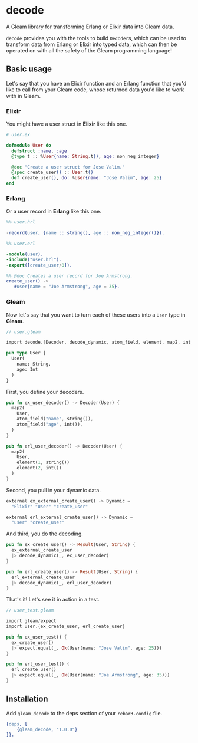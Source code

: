 # decode
<!-- TODO: Add some badges! -->

A Gleam library for transforming Erlang or Elixir data into Gleam data.

`decode` provides you with the tools to build `Decoder`s, which can be used to
transform data from Erlang or Elixir into typed data, which can then be operated
on with all the safety of the Gleam programming language!

## Basic usage

Let's say that you have an Elixir function and an Erlang function that you'd
like to call from your Gleam code, whose returned data you'd like to work with
in Gleam.

### Elixir

You might have a user struct in **Elixir** like this one.

```elixir
# user.ex

defmodule User do
  defstruct :name, :age
  @type t :: %User{name: String.t(), age: non_neg_integer}

  @doc "Create a user struct for Jose Valim."
  @spec create_user() :: User.t()
  def create_user(), do: %User{name: "Jose Valim", age: 25}
end
```

### Erlang

Or a user record in **Erlang** like this one.

```erlang
%% user.hrl

-record(user, {name :: string(), age :: non_neg_integer()}).
```

```erlang
%% user.erl

-module(user).
-include("user.hrl").
-export([create_user/0]).

%% @doc Creates a user record for Joe Armstrong.
create_user() ->
   #user{name = "Joe Armstrong", age = 35}.
```

### Gleam

Now let's say that you want to turn each of these users into a `User` type in
**Gleam**.

```rust
// user.gleam

import decode.{Decoder, decode_dynamic, atom_field, element, map2, int, string}

pub type User {
  User(
    name: String,
    age: Int
  )
}
```

First, you define your decoders.

```rust
pub fn ex_user_decoder() -> Decoder(User) {
  map2(
    User,
    atom_field("name", string()),
    atom_field("age", int()),
  )
}

pub fn erl_user_decoder() -> Decoder(User) {
  map2(
    User,
    element(1, string())
    element(2, int())
  )
}
```

Second, you pull in your dynamic data.

```rust
external ex_external_create_user() -> Dynamic =
  "Elixir" "User" "create_user"

external erl_external_create_user() -> Dynamic =
  "user" "create_user"
```

And third, you do the decoding.

```rust
pub fn ex_create_user() -> Result(User, String) {
  ex_external_create_user
  |> decode_dynamic(_, ex_user_decoder)
}

pub fn erl_create_user() -> Result(User, String) {
  erl_external_create_user
  |> decode_dynamic(_, erl_user_decoder)
}
```

That's it! Let's see it in action in a test.

```rust
// user_test.gleam

import gleam/expect
import user.{ex_create_user, erl_create_user}

pub fn ex_user_test() {
  ex_create_user()
  |> expect.equal(_, Ok(User(name: "Jose Valim", age: 25)))
}

pub fn erl_user_test() {
  erl_create_user()
  |> expect.equal(_, Ok(User(name: "Joe Armstrong", age: 35)))
}
```


## Installation

Add `gleam_decode` to the deps section of your `rebar3.config` file.

```erlang
{deps, [
    {gleam_decode, "1.0.0"}
]}.
```
